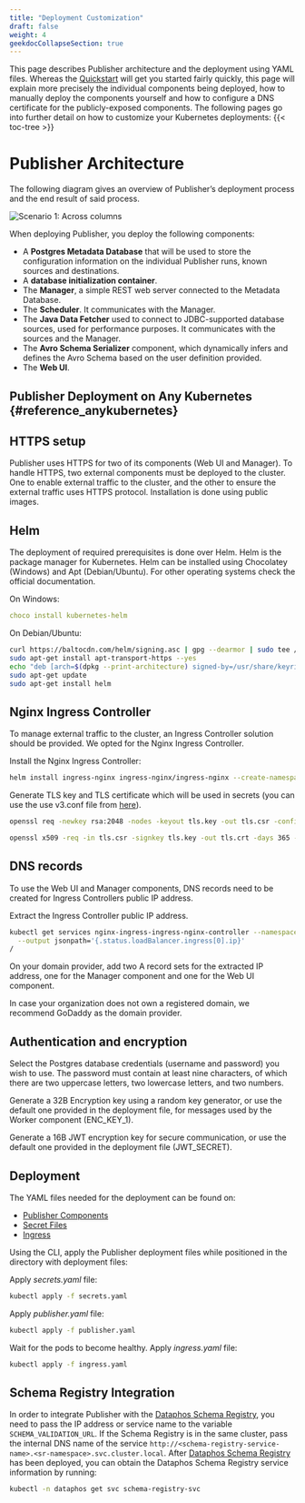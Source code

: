 ```yaml
---
title: "Deployment Customization"
draft: false
weight: 4
geekdocCollapseSection: true
---
```



This page describes Publisher architecture and the deployment using YAML files. Whereas the [Quickstart](/publisher/quickstart) will get you started fairly quickly, this page will explain more precisely the individual components being deployed, how to manually deploy the components yourself and how to configure a DNS certificate for the publicly-exposed components. The following pages go into further detail on how to customize your Kubernetes deployments:
{{< toc-tree >}}

# Publisher Architecture

The following diagram gives an overview of Publisher’s deployment process and the end result of said process.

![Scenario 1: Across columns](/arch.png)

When deploying Publisher, you deploy the following components:

* A **Postgres Metadata Database** that will be used to store the configuration information on the individual Publisher runs, known sources and destinations.
* A **database initialization container**.
* The **Manager**, a simple REST web server connected to the Metadata Database.
* The **Scheduler**. It communicates with the Manager.
* The **Java Data Fetcher** used to connect to JDBC-supported database sources, used for performance purposes. It communicates with the sources and the Manager.
* The **Avro Schema Serializer** component, which dynamically infers and defines the Avro Schema based on the user definition provided.
* The **Web UI**.

## Publisher Deployment on Any Kubernetes {#reference_anykubernetes}


## HTTPS setup

Publisher uses HTTPS for two of its components (Web UI and Manager). To handle HTTPS, two external components must be deployed to the cluster. One to enable external traffic to the cluster, and the other to ensure the external traffic uses HTTPS protocol. Installation is done using public images.

## Helm

The deployment of required prerequisites is done over Helm. Helm is the package manager for Kubernetes. Helm can be installed using Chocolatey (Windows) and Apt (Debian/Ubuntu). For other operating systems check the official documentation.

On Windows:

```yaml
choco install kubernetes-helm
```

On Debian/Ubuntu:

```bash
curl https://baltocdn.com/helm/signing.asc | gpg --dearmor | sudo tee /usr/share/keyrings/helm.gpg > /dev/null
sudo apt-get install apt-transport-https --yes
echo "deb [arch=$(dpkg --print-architecture) signed-by=/usr/share/keyrings/helm.gpg] https://baltocdn.com/helm/stable/debian/ all main" | sudo tee /etc/apt/sources.list.d/helm-stable-debian.list
sudo apt-get update
sudo apt-get install helm
```

## Nginx Ingress Controller

To manage external traffic to the cluster, an Ingress Controller solution should be provided. We opted for the Nginx Ingress Controller.

Install the Nginx Ingress Controller:

```bash
helm install ingress-nginx ingress-nginx/ingress-nginx --create-namespace --namespace ingress-basic --set controller.service.annotations."service\.beta\.kubernetes\.io/azure-load-balancer-health-probe-request-path"=/healthz
```

Generate TLS key and TLS certificate which will be used in secrets (you can use the use v3.conf file from [here](/referenced-scripts/YAML-examples/publisher/#v3-config)).

```bash
openssl req -newkey rsa:2048 -nodes -keyout tls.key -out tls.csr -config v3.conf

openssl x509 -req -in tls.csr -signkey tls.key -out tls.crt -days 365 -extensions v3_req -extfile v3.conf
```


## DNS records

To use the Web UI and Manager components, DNS records need to be created for Ingress Controllers public IP address.

Extract the Ingress Controller public IP address.

```bash
kubectl get services nginx-ingress-ingress-nginx-controller --namespace ingress-basic \
  --output jsonpath='{.status.loadBalancer.ingress[0].ip}'
/
```
On your domain provider, add two A record sets for the extracted IP address, one for the Manager component and one for the Web UI component.

In case your organization does not own a registered domain, we recommend GoDaddy as the domain provider.

## Authentication and encryption

Select the Postgres database credentials (username and password) you wish to use. The password must contain at least nine characters, of which there are two uppercase letters, two lowercase letters, and two numbers.

Generate a 32B Encryption key using a random key generator, or use the default one provided in the deployment file, for messages used by the Worker component (ENC_KEY_1).

Generate a 16B JWT encryption key for secure communication, or use the default one provided in the deployment file (JWT_SECRET). 


## Deployment

The YAML files needed for the deployment can be found on: 

* [Publisher Components](/referenced-scripts/YAML-examples/publisher/#publisher-k8s)
* [Secret Files](/referenced-scripts/YAML-examples/publisher/#publisher-secrets)
* [Ingress](/referenced-scripts/YAML-examples/publisher/#publisher-ingress)

Using the CLI, apply the Publisher deployment files while positioned in the directory with deployment files:

Apply *secrets.yaml* file:
```bash
kubectl apply -f secrets.yaml
```
Apply *publisher.yaml* file:

```bash
kubectl apply -f publisher.yaml
```
Wait for the pods to become healthy.
Apply *ingress.yaml* file:

```bash
kubectl apply -f ingress.yaml
```


## Schema Registry Integration

In order to integrate Publisher with the [Dataphos Schema Registry](/schema_registry), you need to pass the IP address or service name to the variable `SCHEMA_VALIDATION_URL`. If the Schema Registry is in the same cluster, pass the internal DNS name of the service `http://<schema-registry-service-name>.<sr-namespace>.svc.cluster.local`. After [Dataphos Schema Registry](/schema_registry) has been deployed, you can obtain the Dataphos Schema Registry service information by running:

```bash
kubectl -n dataphos get svc schema-registry-svc
```
